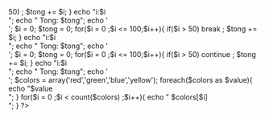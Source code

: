 <?php
// Tinh tong tu 1 den 100
$i = 0;
$tong = 0;
for($i = 0 ;$i <= 100;$i++){ 
    if($i > 50) ;
    $tong += $i;
}
echo "i:$i <br>";
echo " Tong: $tong";

echo '<br>';
$i = 0;
$tong = 0;
for($i = 0 ;$i <= 100;$i++){ 
    if($i > 50) break ;
    $tong += $i;
}
echo "i:$i <br>";
echo " Tong: $tong";

echo '<br>';
$i = 0;
$tong = 0;
for($i = 0 ;$i <= 100;$i++){ 
    if($i > 50) continue ;
    $tong += $i;
}
echo "i:$i <br>";
echo " Tong: $tong";

echo '<br>';
$colors = array('red','green','blue','yellow');
foreach($colors as $value){
    echo "$value <br>";
}

for($i = 0 ;$i < count($colors) ;$i++){
    echo " $colors[$i] <br> ";
}
?>
